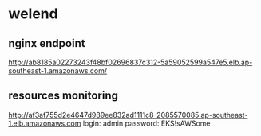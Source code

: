 # welend

## nginx endpoint

http://ab8185a02273243f48bf02696837c312-5a59052599a547e5.elb.ap-southeast-1.amazonaws.com/

## resources monitoring

http://af3af755d2e4647d989ee832ad1111c8-2085570085.ap-southeast-1.elb.amazonaws.com
login: admin
password: EKS!sAWSome
